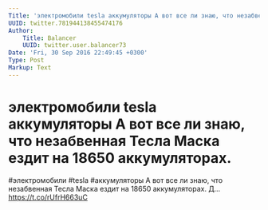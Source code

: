 ```yaml
---
Title: 'электромобили tesla аккумуляторы А вот все ли знаю, что незабвенная Тесла Маска ездит на 18650 аккумуляторах.'
UUID: twitter.781944138455474176
Author:
    Title: Balancer
    UUID: twitter.user.balancer73
Date: 'Fri, 30 Sep 2016 22:49:45 +0300'
Type: Post
Markup: Text
---
```


# электромобили tesla аккумуляторы А вот все ли знаю, что незабвенная Тесла Маска ездит на 18650 аккумуляторах.

#электромобили #tesla #аккумуляторы А вот все ли знаю, что
незабвенная Тесла Маска ездит на 18650 аккумуляторах. Д…
https://t.co/rUfrH663uC